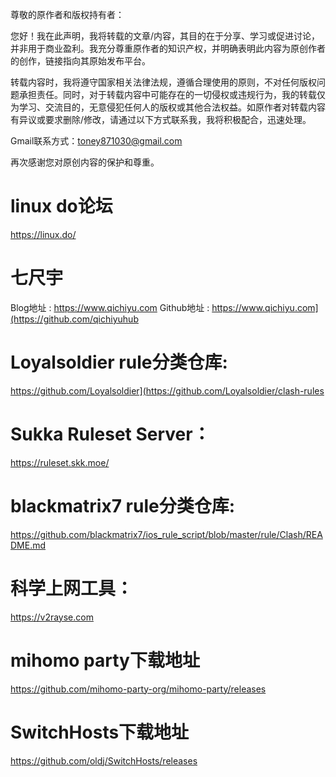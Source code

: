 尊敬的原作者和版权持有者：

您好！我在此声明，我将转载的文章/内容，其目的在于分享、学习或促进讨论，并非用于商业盈利。我充分尊重原作者的知识产权，并明确表明此内容为原创作者的创作，链接指向其原始发布平台。

转载内容时，我将遵守国家相关法律法规，遵循合理使用的原则，不对任何版权问题承担责任。同时，对于转载内容中可能存在的一切侵权或违规行为，我的转载仅为学习、交流目的，无意侵犯任何人的版权或其他合法权益。如原作者对转载内容有异议或要求删除/修改，请通过以下方式联系我，我将积极配合，迅速处理。

Gmail联系方式：toney871030@gmail.com

再次感谢您对原创内容的保护和尊重。

# linux do论坛
  https://linux.do/

# 七尺宇
  Blog地址 : https://www.qichiyu.com
  Github地址 : https://www.qichiyu.com](https://github.com/qichiyuhub

# Loyalsoldier rule分类仓库: 
  https://github.com/Loyalsoldier](https://github.com/Loyalsoldier/clash-rules

# Sukka Ruleset Server：
 https://ruleset.skk.moe/

# blackmatrix7 rule分类仓库:
  https://github.com/blackmatrix7/ios_rule_script/blob/master/rule/Clash/README.md

# 科学上网工具：
  https://v2rayse.com

# mihomo party下载地址
  https://github.com/mihomo-party-org/mihomo-party/releases

# SwitchHosts下载地址
  https://github.com/oldj/SwitchHosts/releases

        



